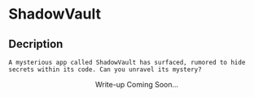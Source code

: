 # ShadowVault

## Decription
```
A mysterious app called ShadowVault has surfaced, rumored to hide secrets within its code. Can you unravel its mystery?
```
<p align="center">
    Write-up Coming Soon...
</p>